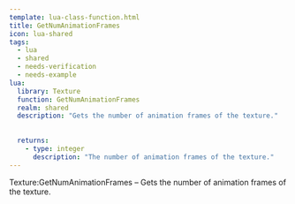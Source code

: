```yaml
---
template: lua-class-function.html
title: GetNumAnimationFrames
icon: lua-shared
tags:
  - lua
  - shared
  - needs-verification
  - needs-example
lua:
  library: Texture
  function: GetNumAnimationFrames
  realm: shared
  description: "Gets the number of animation frames of the texture."
  
  
  returns:
    - type: integer
      description: "The number of animation frames of the texture."
---
```


<div class="lua__search__keywords">
Texture:GetNumAnimationFrames &#x2013; Gets the number of animation frames of the texture.
</div>
